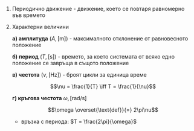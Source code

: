 1. Периодично движение - движение, което се повтаря равномерно във времето

2. Характерни величини
	
	**а) амплитуда** ($A, [\text{m}]$) - максималното отклонение от равновесното положение 
	
	**б) период** ($T, [\text{s}]$) - времето, за което системата от всяко едно положение се завръща в същото положение 
	
	**в) честота** ($\nu, [\text{Hz}]$) - броят цикли за единица време
	
	$$\nu = \frac{1}{T} \iff T = \frac{1}{\nu}$$
	
	**г) кръгова честота** $\omega, [\text{rad/s}]$
	
	$$\omega \overset{\text{def}}{=} 2\pi\nu$$
	- връзка с периода: $T = \frac{2\pi}{\omega}$